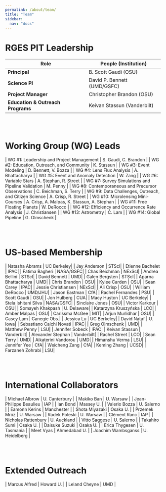 ```yaml
---
permalink: /about/team/
title: "Team"
sidebar:
  nav: "docs"
---
```


# RGES PIT Leadership

| Role | People (Institution) |
|----------- | ------------------ |
| **Principal** | B. Scott Gaudi (OSU) | 
| **Science PI** | David P. Bennett (UMD/GSFC) |
| **Project Manager** | Christopher Brandon (OSU) |
| **Education & Outreach Programs** | Keivan Stassun (Vanderbilt)  |

&nbsp;  
&nbsp;  

# Working Group (WG) Leads

| WG #1: Leadership and Project Management | S. Gaudi, C. Brandon |
| WG #2: Education, Outreach, and Community | K. Stassun |
| WG #3: Event Modeling | D. Bennett, V. Bozza |
| WG #4: Lens Flux Analysis | A. Bhattacharya |
| WG #5: Event and Anomaly Detection | W. Zang |
| WG #6: Variable Stars | A. Stephan, R. Street |
| WG #7: Survey Simulations and Pipeline Validation | M. Penny |
| WG #8: Contemporaneous and Precursor Observations | C. Beichman, S. Terry |
| WG #9: Data Challenges, Outreach, and Citizen Science | A. Crisp, R. Street |
| WG #10: Microlensing Mini-Courses | A. Crisp, A. Malpas, K. Stassun, A. Stephan |
| WG #11: Free Floating Planets | W. DeRocco |
| WG #12: Efficiency and Occurrence Rate Analysis | J. Christiansen |
| WG #13: Astrometry | C. Lam |
| WG #14: Global Pipeline | G. Olmschenk |

&nbsp;  
&nbsp;  

# US-based Membership

| Natasha Abrams | UC Berkeley| 
| Jay Anderson | STScI| 
| Etienne Bachelet | IPAC|
| Fatima Bagheri | NASA/GSFC|
| Chas Beichman | NExScI|
| Andrea Bellini | STScI| 
| David Bennett | UMD|
| Galen Bergsten | STScI|
| Aparna Bhattacharya | UMD|
| Chris Brandon | OSU|
| Kylee Carden | OSU|
| Sean Carey | IPAC|
| Jessie Christiansen | NExScI|
| Ali Crisp | OSU| 
| William DeRocco | UMD/JHU| 
| Jason Eastman | CfA|
| Rachel Fernandes | PSU|
| Scott Gaudi | OSU| 
| Jon Hulberg | CUA| 
| Macy Huston | UC Berkeley|
| Stela Ishitani Silva | NASA/GSFC| 
| Sinclaire Jones | OSU| 
| Victor Karkour | OSU|
| Somayeh Khakpash | U. Delaware| 
| Katarzyna Kruszyńska | LCO| 
| Amber Malpas | OSU| 
| Carissma McGee | MIT| 
| Arjun Murlidhar | OSU| 
| Casey Lam | Canegie Obs.| 
| Jessica Lu | UC Berkeley| 
| David Nataf | U. Iowa|
| Sebastiano Calchi Novati | IPAC| 
| Greg Olmschenk | UMD| 
| Matthew Penny | LSU|
| Jennifer Sobeck | IPAC| 
| Keivan Stassun | Vanderbilt|
| Alexander Stephan | Vanderbilt|
| Rachel Street | LCO|
| Sean Terry | UMD|
| Aikaterini Vandorou | UMD|
| Himanshu Verma | LSU|
| Jennifer Yee | CfA| 
| Weicheng Zang | CfA|
| Keming Zhang | UCSD|
| Farzaneh Zohrabi | LSU|

&nbsp;  
&nbsp;  

# International Collaborators

| Michael Albrow | U. Canterbury |
| Makiko Ban | U. Warsaw |
| Jean-Philippe Beaulieu | IAP |
| Ian Bond | Massey U. |
| Valerio Bozza | U. Salerno |
| Eamonn Kerins | Manchester |
| Shota Miyazaki | Osaka U. |
| Przemek Mróz | U. Warsaw |
| Radek Poleski | U. Warsaw |
| Clément Ranc | IAP |
| Nicholas Rattenbury | U. Auckland |
| Vitto Saggese | U. Salerno |
| Takahiro Sumi | Osaka U. |
| Daisuke Suzuki | Osaka U. |
| Erica Thygesen | U. Tasmania |
| Meet Vyas | Ahmedabad U. |
| Joachim Wambsganss | U. Heidelberg |

&nbsp;  
&nbsp;  

# Extended Outreach

| Marcus Alfred | Howard U. |
| Leland Cheyne | UMD |


